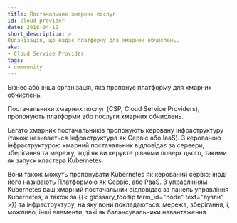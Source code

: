 ```yaml
---
title: Постачальник хмарних послуг
id: cloud-provider
date: 2018-04-12
short_description: >
Організація, що надає платформу для хмарних обчислень.
aka:
- Cloud Service Provider
tags:
- community
---
```

 Бізнес або інша організація, яка пропонує платформу для хмарних обчислень.

<!--more-->

Постачальники хмарних послуг (CSP, Cloud Service Providers), пропонують платформи або послуги хмарних обчислень.

Багато хмарних постачальників пропонують керовану інфраструктуру (також називається Інфраструктура як Сервіс або IaaS). З керованою інфраструктурою хмарний постачальник відповідає за
сервери, зберігання та мережу, тоді як ви керуєте рівнями поверх цього, такими як запуск кластера Kubernetes.

Вони також можуть пропонувати Kubernetes як керований сервіс; іноді його називають Платформою як Сервіс, або PaaS. З управлінням Kubernetes ваш хмарний постачальник відповідає за панель управління Kubernetes, а також за {{< glossary_tooltip term_id="node" text="вузли" >}} та інфраструктуру, на яку вони покладаються: мережа, зберігання, і, можливо, інші елементи, такі як балансувальники навантаження.
